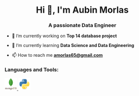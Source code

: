 <h1 align="center">Hi 👋, I'm Aubin Morlas</h1>
<h3 align="center">A passionate Data Engineer</h3>

- 🔭 I’m currently working on **Top 14 database project**

- 🌱 I’m currently learning **Data Science and Data Engineering**

- 📫 How to reach me **amorlas65@gmail.com**

<h3 align="left">Languages and Tools:</h3>
<p align="left"> <a href="https://www.mongodb.com/" target="_blank" rel="noreferrer"> <img src="https://raw.githubusercontent.com/devicons/devicon/master/icons/mongodb/mongodb-original-wordmark.svg" alt="mongodb" width="40" height="40"/> </a> <a href="https://www.python.org" target="_blank" rel="noreferrer"> <img src="https://raw.githubusercontent.com/devicons/devicon/master/icons/python/python-original.svg" alt="python" width="40" height="40"/> </a> </p>

